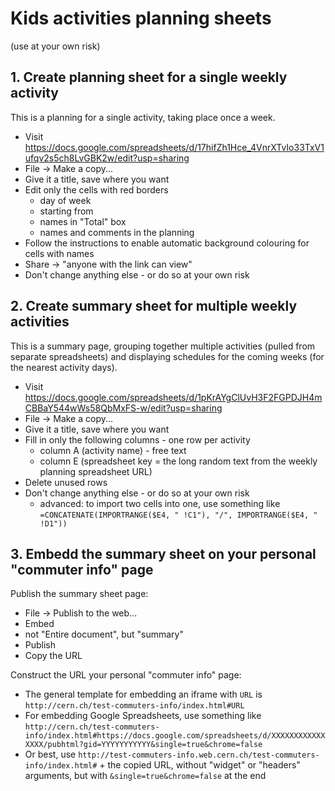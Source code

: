 # Kids activities planning sheets

(use at your own risk)

## 1. Create planning sheet for a single weekly activity

This is a planning for a single activity, taking place once a week.

* Visit https://docs.google.com/spreadsheets/d/17hifZh1Hce_4VnrXTvIo33TxV1ufqv2s5ch8LvGBK2w/edit?usp=sharing
* File -> Make a copy...
* Give it a title, save where you want
* Edit only the cells with red borders
  - day of week
  - starting from
  - names in "Total" box
  - names and comments in the planning
* Follow the instructions to enable automatic background colouring for cells with names
* Share -> "anyone with the link can view"
* Don't change anything else - or do so at your own risk

## 2. Create summary sheet for multiple weekly activities 

This is a summary page, grouping together multiple activities (pulled from separate spreadsheets) and displaying schedules for the coming weeks (for the nearest activity days).

* Visit https://docs.google.com/spreadsheets/d/1pKrAYgClUvH3F2FGPDJH4mCBBaY544wWs58QbMxFS-w/edit?usp=sharing
* File -> Make a copy...
* Give it a title, save where you want
* Fill in only the following columns - one row per activity
  - column A (activity name) - free text
  - column E (spreadsheet key = the long random text from the weekly planning spreadsheet URL)
* Delete unused rows
* Don't change anything else - or do so at your own risk
  - advanced: to import two cells into one, use something like `=CONCATENATE(IMPORTRANGE($E4, " !C1"), "/", IMPORTRANGE($E4, " !D1"))` 

## 3. Embedd the summary sheet on your personal "commuter info" page

Publish the summary sheet page:
* File -> Publish to the web...
* Embed
* not "Entire document", but "summary"
* Publish
* Copy the URL

Construct the URL your personal "commuter info" page:
* The general template for embedding an iframe with `URL` is `http://cern.ch/test-commuters-info/index.html#URL`
* For embedding Google Spreadsheets, use something like `http://cern.ch/test-commuters-info/index.html#https://docs.google.com/spreadsheets/d/XXXXXXXXXXXXXXXX/pubhtml?gid=YYYYYYYYYYY&single=true&chrome=false`
* Or best, use `http://test-commuters-info.web.cern.ch/test-commuters-info/index.html#` + the copied URL, without "widget" or "headers" arguments, but with `&single=true&chrome=false` at the end

